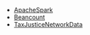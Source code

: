 
- [ApacheSpark](ApacheSpark.md)
- [Beancount](Beancount.md)
- [TaxJusticeNetworkData](TaxJusticeNetworkData.md)
